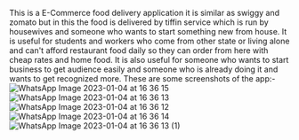 This is a E-Commerce food delivery application it is similar as swiggy and zomato but in this the food is delivered by tiffin service which is run by housewives and someone who wants to start something new from house. 
It is useful for students and workers who come from other state or living alone and can't afford restaurant food daily so they can order from here with cheap rates and home food.
It is also useful for someone who wants to start business to get audience easily and someone who is already doing it and wants to get recognized more.
These are some screenshots of the app:- 
![WhatsApp Image 2023-01-04 at 16 36 15](https://user-images.githubusercontent.com/89316929/210542432-edaecaf6-bc17-44a4-9ee0-17bd7663ba7a.jpeg)
![WhatsApp Image 2023-01-04 at 16 36 13](https://user-images.githubusercontent.com/89316929/210542480-e29fa500-e9f0-4861-a20a-22b299d7454c.jpeg)
![WhatsApp Image 2023-01-04 at 16 36 12](https://user-images.githubusercontent.com/89316929/210542504-8cbc83e0-4b18-42bf-bfc6-9f405056ee79.jpeg)
![WhatsApp Image 2023-01-04 at 16 36 14](https://user-images.githubusercontent.com/89316929/210542525-a1a772cd-b80b-4b69-9d06-94706484dfff.jpeg)
![WhatsApp Image 2023-01-04 at 16 36 13 (1)](https://user-images.githubusercontent.com/89316929/210542548-67a8965b-4cea-4948-9099-968892c3913c.jpeg)
